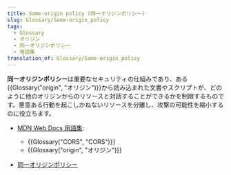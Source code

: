 ```yaml
---
title: Same-origin policy (同一オリジンポリシー)
slug: Glossary/Same-origin_policy
tags:
  - Glossary
  - オリジン
  - 同一オリジンポリシー
  - 用語集
translation_of: Glossary/Same-origin_policy
---
```

**同一オリジンポリシー**は重要なセキュリティの仕組みであり、ある{{Glossary("origin", "オリジン")}}から読み込まれた文書やスクリプトが、どのように他のオリジンからのリソースと対話することができるかを制限するものです。悪意ある行動を起こしかねないリソースを分離し、攻撃の可能性を縮小するのに役立ちます。

- [MDN Web Docs 用語集](/ja/docs/Glossary):

  - {{Glossary("CORS", "CORS")}}
  - {{Glossary("origin", "オリジン")}}

- [同一オリジンポリシー](/ja/docs/Web/Security/Same-origin_policy)
